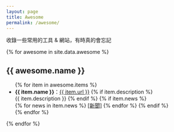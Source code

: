 ```yaml
---
layout: page
title: Awesome
permalink: /awesome/
---
```


收錄一些常用的工具 & 網站，有時真的會忘記

<div>
{% for awesome in site.data.awesome %}
    <h2>{{ awesome.name }}</h2>
    <ul>
    {% for item in awesome.items %}
        <li>
            <strong>{{ item.name }}</strong>：<a href="{{ item.url }}" target="_blank" rel="noopener">{{ item.url }}</a>
            {% if item.description %}
                <br/>{{ item.description }}
            {% endif %}
            {% if item.news %}
                <br/>
                {% for news in item.news %}
                    <a href="{{ news }}" target="_blank" rel="noopener">[新聞]</a>
                {% endfor %}
            {% endif %}
        </li>
    {% endfor %}
    </ul>
{% endfor %}
</div>
